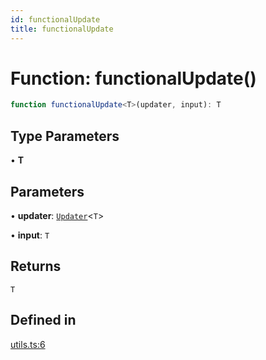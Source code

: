 ```yaml
---
id: functionalUpdate
title: functionalUpdate
---
```


# Function: functionalUpdate()

```ts
function functionalUpdate<T>(updater, input): T
```

## Type Parameters

• **T**

## Parameters

• **updater**: [`Updater`](../type-aliases/updater.md)\<`T`\>

• **input**: `T`

## Returns

`T`

## Defined in

[utils.ts:6](https://github.com/TanStack/table/blob/b1e6b79157b0debc7222660572b06c8b857f4605/packages/table-core/src/utils.ts#L6)
